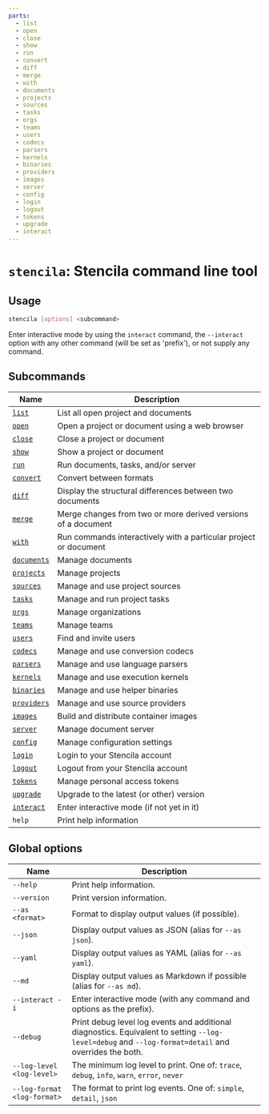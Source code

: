```yaml
---
parts:
  - list
  - open
  - close
  - show
  - run
  - convert
  - diff
  - merge
  - with
  - documents
  - projects
  - sources
  - tasks
  - orgs
  - teams
  - users
  - codecs
  - parsers
  - kernels
  - binaries
  - providers
  - images
  - server
  - config
  - login
  - logout
  - tokens
  - upgrade
  - interact
---
```



<!-- Generated from doc comments in Rust. Do not edit. -->

# `stencila`: Stencila command line tool

## Usage

```sh
stencila [options] <subcommand>
```

Enter interactive mode by using the `interact` command, the `--interact` option with any other command (will be set as 'prefix'), or not supply any command.

## Subcommands

| Name | Description |
| --- | --- |
| [`list`](list.md) | List all open project and documents |
| [`open`](open.md) | Open a project or document using a web browser |
| [`close`](close.md) | Close a project or document |
| [`show`](show.md) | Show a project or document |
| [`run`](run.md) | Run documents, tasks, and/or server |
| [`convert`](convert.md) | Convert between formats |
| [`diff`](diff.md) | Display the structural differences between two documents |
| [`merge`](merge.md) | Merge changes from two or more derived versions of a document |
| [`with`](with.md) | Run commands interactively with a particular project or document |
| [`documents`](documents/README.md) | Manage documents |
| [`projects`](projects/README.md) | Manage projects |
| [`sources`](sources/README.md) | Manage and use project sources |
| [`tasks`](tasks/README.md) | Manage and run project tasks |
| [`orgs`](orgs/README.md) | Manage organizations |
| [`teams`](teams/README.md) | Manage teams |
| [`users`](users/README.md) | Find and invite users |
| [`codecs`](codecs/README.md) | Manage and use conversion codecs |
| [`parsers`](parsers/README.md) | Manage and use language parsers |
| [`kernels`](kernels/README.md) | Manage and use execution kernels |
| [`binaries`](binaries/README.md) | Manage and use helper binaries |
| [`providers`](providers/README.md) | Manage and use source providers |
| [`images`](images/README.md) | Build and distribute container images |
| [`server`](server/README.md) | Manage document server |
| [`config`](config/README.md) | Manage configuration settings |
| [`login`](login.md) | Login to your Stencila account |
| [`logout`](logout.md) | Logout from your Stencila account |
| [`tokens`](tokens/README.md) | Manage personal access tokens |
| [`upgrade`](upgrade.md) | Upgrade to the latest (or other) version |
| [`interact`](interact.md) | Enter interactive mode (if not yet in it) |
| `help` | Print help information |



## Global options

| Name | Description |
| --- | --- |
| `--help` | Print help information. |
| `--version` | Print version information. |
| `--as <format>` | Format to display output values (if possible). |
| `--json` | Display output values as JSON (alias for `--as json`). |
| `--yaml` | Display output values as YAML (alias for `--as yaml`). |
| `--md` | Display output values as Markdown if possible (alias for `--as md`). |
| `--interact -i` | Enter interactive mode (with any command and options as the prefix). |
| `--debug` | Print debug level log events and additional diagnostics. Equivalent to setting `--log-level=debug` and `--log-format=detail` and overrides the both. |
| `--log-level <log-level>` | The minimum log level to print. One of: `trace`, `debug`, `info`, `warn`, `error`, `never` |
| `--log-format <log-format>` | The format to print log events. One of: `simple`, `detail`, `json` |